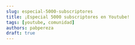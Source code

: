```yaml
---
slug: especial-5000-subscriptores 
title: ¡Especial 5000 subscriptores en Youtube! 
tags: [youtube, comunidad]
authors: pabpereza
draft: true
---
```


